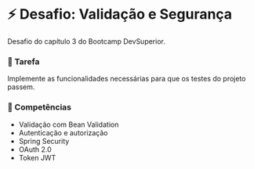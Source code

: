 # :zap:  Desafio: Validação e Segurança

Desafio do capítulo 3 do Bootcamp DevSuperior.

### :pushpin: Tarefa
Implemente as funcionalidades necessárias para que os testes do projeto passem.

### :blue_book: Competências

* Validação com Bean Validation
* Autenticação e autorização
* Spring Security
* OAuth 2.0
* Token JWT
